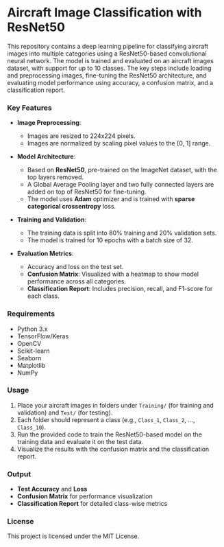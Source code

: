 # Aircraft Image Classification with ResNet50

This repository contains a deep learning pipeline for classifying aircraft images into multiple categories using a ResNet50-based convolutional neural network. The model is trained and evaluated on an aircraft images dataset, with support for up to 10 classes. The key steps include loading and preprocessing images, fine-tuning the ResNet50 architecture, and evaluating model performance using accuracy, a confusion matrix, and a classification report.

### Key Features
- **Image Preprocessing**: 
  - Images are resized to 224x224 pixels.
  - Images are normalized by scaling pixel values to the [0, 1] range.
  
- **Model Architecture**: 
  - Based on **ResNet50**, pre-trained on the ImageNet dataset, with the top layers removed.
  - A Global Average Pooling layer and two fully connected layers are added on top of ResNet50 for fine-tuning.
  - The model uses **Adam** optimizer and is trained with **sparse categorical crossentropy** loss.

- **Training and Validation**:
  - The training data is split into 80% training and 20% validation sets.
  - The model is trained for 10 epochs with a batch size of 32.

- **Evaluation Metrics**:
  - Accuracy and loss on the test set.
  - **Confusion Matrix**: Visualized with a heatmap to show model performance across all categories.
  - **Classification Report**: Includes precision, recall, and F1-score for each class.

### Requirements
- Python 3.x
- TensorFlow/Keras
- OpenCV
- Scikit-learn
- Seaborn
- Matplotlib
- NumPy

### Usage
1. Place your aircraft images in folders under `Training/` (for training and validation) and `Test/` (for testing).
2. Each folder should represent a class (e.g., `Class_1`, `Class_2`, ..., `Class_10`).
3. Run the provided code to train the ResNet50-based model on the training data and evaluate it on the test data.
4. Visualize the results with the confusion matrix and the classification report.

### Output
- **Test Accuracy** and **Loss**
- **Confusion Matrix** for performance visualization
- **Classification Report** for detailed class-wise metrics

### License
This project is licensed under the MIT License.
